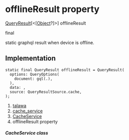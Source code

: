 
<div>

# offlineResult property

</div>


[QueryResult](https://pub.dev/documentation/graphql/5.2.0-beta.9/graphql/QueryResult-class.html)[\<[[Object](https://api.flutter.dev/flutter/dart-core/Object-class.html)?]\>]
offlineResult


final




static graphql result when device is offline.



## Implementation

``` language-dart
static final QueryResult offlineResult = QueryResult(
  options: QueryOptions(
    document: gql(.),
  ),
  data: ,
  source: QueryResultSource.cache,
);
```







1.  [talawa](../../index.md)
2.  [cache_service](../../services_caching_cache_service/)
3.  [CacheService](../../services_caching_cache_service/CacheService-class.md)
4.  offlineResult property

##### CacheService class







